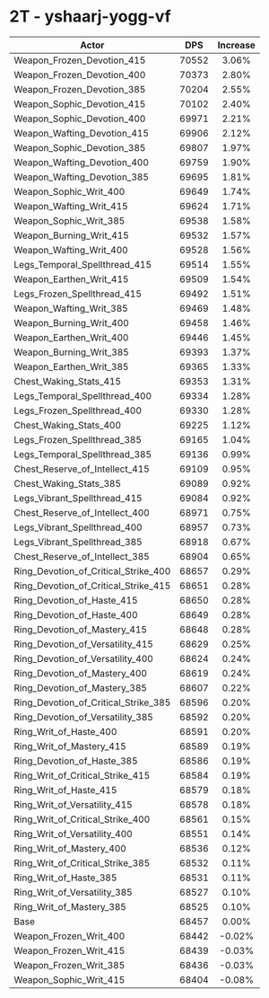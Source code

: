 # 2T - yshaarj-yogg-vf
| Actor | DPS | Increase |
|---|:---:|:---:|
|Weapon_Frozen_Devotion_415|70552|3.06%|
|Weapon_Frozen_Devotion_400|70373|2.80%|
|Weapon_Frozen_Devotion_385|70204|2.55%|
|Weapon_Sophic_Devotion_415|70102|2.40%|
|Weapon_Sophic_Devotion_400|69971|2.21%|
|Weapon_Wafting_Devotion_415|69906|2.12%|
|Weapon_Sophic_Devotion_385|69807|1.97%|
|Weapon_Wafting_Devotion_400|69759|1.90%|
|Weapon_Wafting_Devotion_385|69695|1.81%|
|Weapon_Sophic_Writ_400|69649|1.74%|
|Weapon_Wafting_Writ_415|69624|1.71%|
|Weapon_Sophic_Writ_385|69538|1.58%|
|Weapon_Burning_Writ_415|69532|1.57%|
|Weapon_Wafting_Writ_400|69528|1.56%|
|Legs_Temporal_Spellthread_415|69514|1.55%|
|Weapon_Earthen_Writ_415|69509|1.54%|
|Legs_Frozen_Spellthread_415|69492|1.51%|
|Weapon_Wafting_Writ_385|69469|1.48%|
|Weapon_Burning_Writ_400|69458|1.46%|
|Weapon_Earthen_Writ_400|69446|1.45%|
|Weapon_Burning_Writ_385|69393|1.37%|
|Weapon_Earthen_Writ_385|69365|1.33%|
|Chest_Waking_Stats_415|69353|1.31%|
|Legs_Temporal_Spellthread_400|69334|1.28%|
|Legs_Frozen_Spellthread_400|69330|1.28%|
|Chest_Waking_Stats_400|69225|1.12%|
|Legs_Frozen_Spellthread_385|69165|1.04%|
|Legs_Temporal_Spellthread_385|69136|0.99%|
|Chest_Reserve_of_Intellect_415|69109|0.95%|
|Chest_Waking_Stats_385|69089|0.92%|
|Legs_Vibrant_Spellthread_415|69084|0.92%|
|Chest_Reserve_of_Intellect_400|68971|0.75%|
|Legs_Vibrant_Spellthread_400|68957|0.73%|
|Legs_Vibrant_Spellthread_385|68918|0.67%|
|Chest_Reserve_of_Intellect_385|68904|0.65%|
|Ring_Devotion_of_Critical_Strike_400|68657|0.29%|
|Ring_Devotion_of_Critical_Strike_415|68651|0.28%|
|Ring_Devotion_of_Haste_415|68650|0.28%|
|Ring_Devotion_of_Haste_400|68649|0.28%|
|Ring_Devotion_of_Mastery_415|68648|0.28%|
|Ring_Devotion_of_Versatility_415|68629|0.25%|
|Ring_Devotion_of_Versatility_400|68624|0.24%|
|Ring_Devotion_of_Mastery_400|68619|0.24%|
|Ring_Devotion_of_Mastery_385|68607|0.22%|
|Ring_Devotion_of_Critical_Strike_385|68596|0.20%|
|Ring_Devotion_of_Versatility_385|68592|0.20%|
|Ring_Writ_of_Haste_400|68591|0.20%|
|Ring_Writ_of_Mastery_415|68589|0.19%|
|Ring_Devotion_of_Haste_385|68586|0.19%|
|Ring_Writ_of_Critical_Strike_415|68584|0.19%|
|Ring_Writ_of_Haste_415|68579|0.18%|
|Ring_Writ_of_Versatility_415|68578|0.18%|
|Ring_Writ_of_Critical_Strike_400|68561|0.15%|
|Ring_Writ_of_Versatility_400|68551|0.14%|
|Ring_Writ_of_Mastery_400|68536|0.12%|
|Ring_Writ_of_Critical_Strike_385|68532|0.11%|
|Ring_Writ_of_Haste_385|68531|0.11%|
|Ring_Writ_of_Versatility_385|68527|0.10%|
|Ring_Writ_of_Mastery_385|68525|0.10%|
|Base|68457|0.00%|
|Weapon_Frozen_Writ_400|68442|-0.02%|
|Weapon_Frozen_Writ_415|68439|-0.03%|
|Weapon_Frozen_Writ_385|68436|-0.03%|
|Weapon_Sophic_Writ_415|68404|-0.08%|
